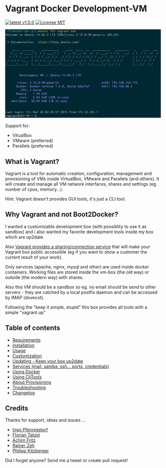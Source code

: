 # Vagrant Docker Development-VM

[![latest v1.0.0](https://img.shields.io/badge/latest-v1.0.0-green.svg?style=flat)](https://github.com/mblaschke/vagrant-development/releases/tag/1.0.0)
[![License MIT](https://img.shields.io/badge/license-MIT-blue.svg?style=flat)](/LICENSE)

![Vagrant Development VM login](/documentation/VagrantVM.png)

Support for:

- VitualBox
- VMware (preferred)
- Parallels (preferred)

## What is Vagrant?

Vagrant is a tool for automatic creation, configuration, management and provisioning of VMs inside VirtualBox, VMware and Parallels (and others).
It will create and manage all VM network interfaces, shares and settings  (eg. number of cpus, memory...).

Hint: Vagrant doesn't provides GUI tools, it's just a CLI tool.

## Why Vagrant and not Boot2Docker?

I wanted a customizable development box (with possiblity to use it as sandbox) and i also wanted my favorite
development tools inside my box which are up2date.

Also [Vagrant provides a sharing/connection service](http://docs.vagrantup.com/v2/share/) that will make
your Vagrant box public accessible (eg if you want to show a customer the current result of your work).

Only services (apache, nginx, mysql and other) are used inside docker containers.
Working files are stored inside the vm-box (the old way) or outside (the modern way) with shares.

Also this VM should be a sandbox so eg. no email should be send to other servers - they are catched by a
local postfix daemon and can be accessed by IMAP (dovecot).

Following the "keep it simple, stupid" this box provides all tools with a simple "vagrant up"

## Table of contents

- [Requirements](/documentation/REQUIREMENTS.md)
- [Installation](/documentation/INSTALL.md)
- [Usage](/documentation/USAGE.md)
- [Customization](/documentation/CUSTOMIZATION.md)
- [Updating - Keep your box up2date](/documentation/UPDATE.md)
- [Services (mail, samba, ssh... ports, credentials)](/documentation/SERVICES.md)
- [Using Docker](/documentation/DOCKER.md)
- [Using CliTools](/documentation/CLITOOLS.md)
- [About Provisioning](/documentation/PROVISION.md)
- [Troubleshooting](/documentation/TROUBLESHOOTING.md)
- [Changelog](/CHANGELOG.md)

## Credits

Thanks for support, ideas and issues ...
- [Ingo Pfennigstorf](https://github.com/ipf)
- [Florian Tatzel](https://github.com/PanadeEdu)
- [Achim Fritz](https://twitter.com/achimfritz73)
- [Rainer Zeh](https://twitter.com/rzeh)
- [Philipp Kitzberger](https://github.com/Kitzberger)

Did I forget anyone? Send me a tweet or create pull request!
